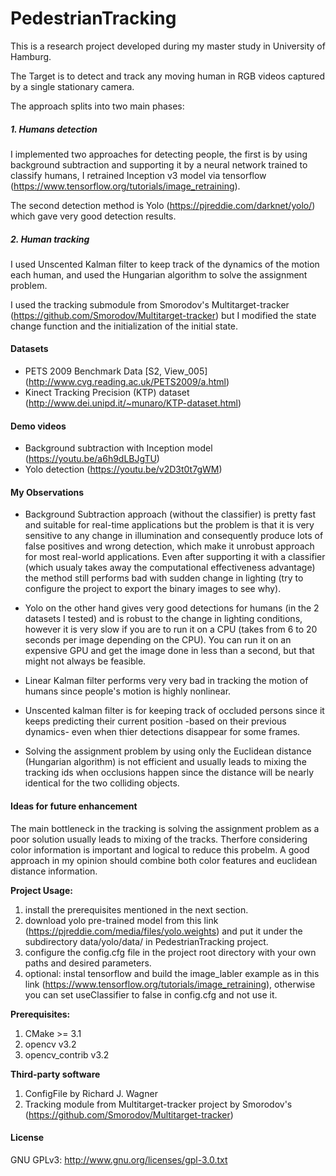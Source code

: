 # PedestrianTracking

This is a research project developed during my master study in University of Hamburg.

The Target is to detect and track any moving human in RGB videos captured by a single stationary camera.

The approach splits into two main phases:

##### 1. Humans detection
I implemented two approaches for detecting people, the first is by using background subtraction and supporting it by a neural network trained to classify humans, I retrained Inception v3 model via tensorflow (https://www.tensorflow.org/tutorials/image_retraining). 

The second detection method is Yolo (https://pjreddie.com/darknet/yolo/) which gave very good detection results.

##### 2. Human tracking
I used Unscented Kalman filter to keep track of the dynamics of the motion each human, and used the Hungarian algorithm to solve the assignment problem.

I used the tracking submodule from Smorodov's Multitarget-tracker (https://github.com/Smorodov/Multitarget-tracker) but I modified the state change function and the initialization of the initial state.

#### Datasets
* PETS 2009 Benchmark Data [S2, View_005] (http://www.cvg.reading.ac.uk/PETS2009/a.html)
* Kinect Tracking Precision (KTP) dataset (http://www.dei.unipd.it/~munaro/KTP-dataset.html)

#### Demo videos
* Background subtraction with Inception model (https://youtu.be/a6h9dLBJgTU)
* Yolo detection (https://youtu.be/v2D3t0t7gWM)

#### My Observations

* Background Subtraction approach (without the classifier) is pretty fast and suitable for real-time applications but the problem is that it is very sensitive to any change in illumination and consequently produce lots of false positives and wrong detection, which make it unrobust approach for most real-world applications. Even after supporting it with a classifier (which usualy takes away the computational effectiveness advantage) the method still performs bad with sudden change in lighting (try to configure the project to export the binary images to see why).

* Yolo on the other hand gives very good detections for humans (in the 2 datasets I tested) and is robust to the change in lighting conditions, however it is very slow if you are to run it on a CPU (takes from 6 to 20 seconds per image depending on the CPU). You can run it on an expensive GPU and get the image done in less than a second, but that might not always be feasible.

* Linear Kalman filter performs very very bad in tracking the motion of humans since people's motion is highly nonlinear.

* Unscented kalman filter is for keeping track of occluded persons since it keeps predicting their current position -based on their previous dynamics- even when thier detections disappear for some frames.

* Solving the assignment problem by using only the Euclidean distance (Hungarian algorithm) is not efficient and usually leads to mixing the tracking ids when occlusions happen since the distance will be nearly identical for the two colliding objects.

#### Ideas for future enhancement
The main bottleneck in the tracking is solving the assignment problem as a poor solution usually leads to mixing of the tracks. Therfore considering color information is important and logical to reduce this probelm. A good approach in my opinion should combine both color features and euclidean distance information.

**Project Usage:**
1. install the prerequisites mentioned in the next section.
2. download yolo pre-trained model from this link (https://pjreddie.com/media/files/yolo.weights) and put it under the subdirectory data/yolo/data/ in PedestrianTracking project.
3. configure the config.cfg file in the project root directory with your own paths and desired parameters.
4. optional: instal tensorflow and build the image_labler example as in this link (https://www.tensorflow.org/tutorials/image_retraining), otherwise you can set useClassifier to false in config.cfg and not use it.

**Prerequisites:**
1. CMake >= 3.1
2. opencv v3.2
3. opencv_contrib v3.2

**Third-party software**
1. ConfigFile by Richard J. Wagner
2. Tracking module from Multitarget-tracker project by Smorodov's  
(https://github.com/Smorodov/Multitarget-tracker)


#### License
GNU GPLv3: http://www.gnu.org/licenses/gpl-3.0.txt 
